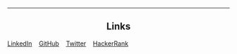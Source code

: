 <hr>
<div align="center">
  
  <h2>Links</h2>
</div>
  
[LinkedIn](https://www.linkedin.com/in/suryajithr/)  &nbsp;&nbsp; [GitHub](https://github.com/SuryajithR) &nbsp;&nbsp; [Twitter]() &nbsp;&nbsp; [HackerRank]()


